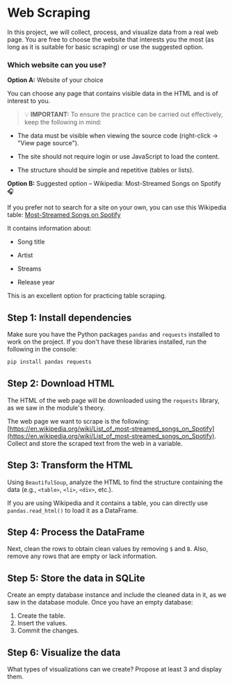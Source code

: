 # Web Scraping

In this project, we will collect, process, and visualize data from a real web page. You are free to choose the website that interests you the most (as long as it is suitable for basic scraping) or use the suggested option.

### Which website can you use?

**Option A:** Website of your choice

You can choose any page that contains visible data in the HTML and is of interest to you.

> 💡 **IMPORTANT:** To ensure the practice can be carried out effectively, keep the following in mind:

- The data must be visible when viewing the source code (right-click → "View page source").

- The site should not require login or use JavaScript to load the content.

- The structure should be simple and repetitive (tables or lists).

**Option B:** Suggested option – Wikipedia: Most-Streamed Songs on Spotify 🎧

If you prefer not to search for a site on your own, you can use this Wikipedia table: [Most-Streamed Songs on Spotify](https://en.wikipedia.org/wiki/List_of_most-streamed_songs_on_Spotify)

It contains information about:

- Song title

- Artist

- Streams

- Release year

This is an excellent option for practicing table scraping.

## Step 1: Install dependencies

Make sure you have the Python packages `pandas` and `requests` installed to work on the project. If you don't have these libraries installed, run the following in the console:

```bash
pip install pandas requests
```

## Step 2: Download HTML

The HTML of the web page will be downloaded using the `requests` library, as we saw in the module's theory.

The web page we want to scrape is the following: [https://en.wikipedia.org/wiki/List_of_most-streamed_songs_on_Spotify](https://en.wikipedia.org/wiki/List_of_most-streamed_songs_on_Spotify). Collect and store the scraped text from the web in a variable.

## Step 3: Transform the HTML

Using `BeautifulSoup`, analyze the HTML to find the structure containing the data (e.g., `<table>`, `<li>`, `<div>`, etc.).

If you are using Wikipedia and it contains a table, you can directly use `pandas.read_html()` to load it as a DataFrame.

## Step 4: Process the DataFrame

Next, clean the rows to obtain clean values by removing `$` and `B`. Also, remove any rows that are empty or lack information.

## Step 5: Store the data in SQLite

Create an empty database instance and include the cleaned data in it, as we saw in the database module. Once you have an empty database:

1. Create the table.
2. Insert the values.
3. Commit the changes.

## Step 6: Visualize the data

What types of visualizations can we create? Propose at least 3 and display them.
